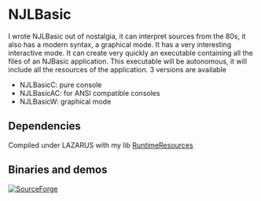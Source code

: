 # NJLBasic

I wrote NJLBasic out of nostalgia, it can interpret sources from the 80s, 
it also has a modern syntax, a graphical mode. It has a very interesting 
interactive mode. It can create very quickly an executable containing all 
the files of an NJBasic application. This executable will be autonomous, 
it will include all the resources of the application.
3 versions are available
 - NJLBasicC: pure console
 - NJLBasicAC: for ANSI compatible consoles
 - NJLBasicW: graphical mode 

## Dependencies
Compiled under LAZARUS with my lib [RuntimeResources](https://github.com/neuts-jl/RuntimeResources)

## Binaries and demos
[![SourceForge](https://img.shields.io/badge/SourceForge-Download-orange)](https://sourceforge.net/projects/NJLBasic/files/latest/download)



